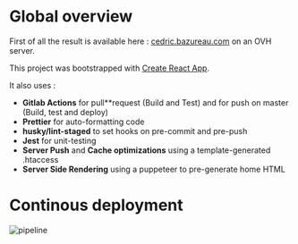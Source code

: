 # Global overview

First of all the result is available here : [cedric.bazureau.com](https://cedric.bazureau.com) on an OVH server.

This project was bootstrapped with [Create React App](https://github.com/facebookincubator/create-react-app).

It also uses :

- **Gitlab Actions** for pull\*\*request (Build and Test) and for push on master (Build, test and deploy)
- **Prettier** for auto-formatting code
- **husky/lint-staged** to set hooks on pre-commit and pre-push
- **Jest** for unit-testing
- **Server Push** and **Cache optimizations** using a template-generated .htaccess
- **Server Side Rendering** using a puppeteer to pre-generate home HTML

# Continous deployment

![pipeline](https://github.com/cbazureau/website-react/workflows/Build,%20test%20and%20Deploy/badge.svg)
